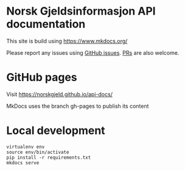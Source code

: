 # Norsk Gjeldsinformasjon API documentation

This site is build using https://www.mkdocs.org/

Please report any issues using [GitHub issues](issues). [PRs](pulls) are also welcome.

# GitHub pages

Visit https://norskgjeld.github.io/api-docs/

MkDocs uses the branch gh-pages to publish its content

# Local development

    virtualenv env
    source env/bin/activate
    pip install -r requirements.txt
    mkdocs serve

